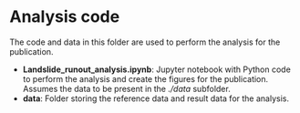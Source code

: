 # Analysis code
The code and data in this folder are used to perform the analysis for the publication. 
- __Landslide_runout_analysis.ipynb__: Jupyter notebook with Python code to perform the analysis and create the figures for the publication. Assumes the data to be present in the _./data_ subfolder. 
- __data__: Folder storing the reference data and result data for the analysis.


